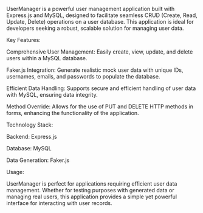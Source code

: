 UserManager is a powerful user management application built with Express.js and MySQL, designed to facilitate seamless CRUD (Create, Read, Update, Delete) operations on a user database. This application is ideal for developers seeking a robust, scalable solution for managing user data.

Key Features:

Comprehensive User Management: Easily create, view, update, and delete users within a MySQL database.

Faker.js Integration: Generate realistic mock user data with unique IDs, usernames, emails, and passwords to populate the database.

Efficient Data Handling: Supports secure and efficient handling of user data with MySQL, ensuring data integrity.

Method Override: Allows for the use of PUT and DELETE HTTP methods in forms, enhancing the functionality of the application.

Technology Stack:

Backend: Express.js

Database: MySQL

Data Generation: Faker.js

Usage: 

UserManager is perfect for applications requiring efficient user data management. Whether for testing purposes with generated data or managing real users, this application provides a simple yet powerful interface for interacting with user records.
